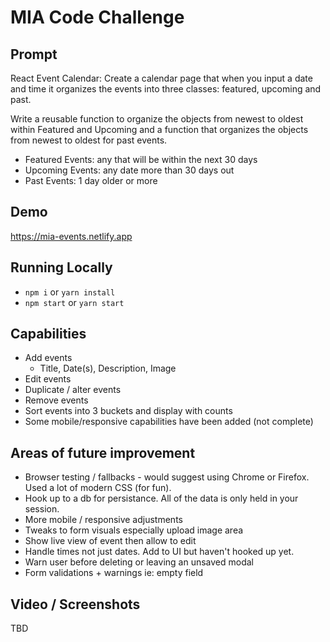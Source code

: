 # MIA Code Challenge

## Prompt

React Event Calendar:
Create a calendar page that when you input a date and time it organizes the events into three classes: featured, upcoming and past.

Write a reusable function to organize the objects from newest to oldest within Featured and Upcoming and a function that organizes the objects from newest to oldest for past events.

- Featured Events: any that will be within the next 30 days
- Upcoming Events: any date more than 30 days out
- Past Events: 1 day older or more

## Demo

https://mia-events.netlify.app

## Running Locally

- `npm i` or `yarn install`
- `npm start` or `yarn start`

## Capabilities

- Add events
  - Title, Date(s), Description, Image
- Edit events
- Duplicate / alter events
- Remove events
- Sort events into 3 buckets and display with counts
- Some mobile/responsive capabilities have been added (not complete)

## Areas of future improvement

- Browser testing / fallbacks - would suggest using Chrome or Firefox. Used a lot of modern CSS (for fun).
- Hook up to a db for persistance. All of the data is only held in your session.
- More mobile / responsive adjustments
- Tweaks to form visuals especially upload image area
- Show live view of event then allow to edit
- Handle times not just dates. Add to UI but haven't hooked up yet.
- Warn user before deleting or leaving an unsaved modal
- Form validations + warnings ie: empty field

## Video / Screenshots

TBD